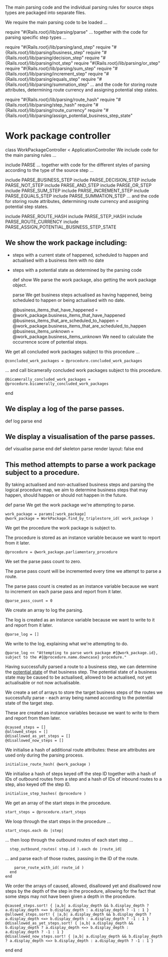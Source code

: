 The main parsing code and the individual parsing rules for source steps types are packaged into separate files.

We require the main parsing code to be loaded ...

require "#{Rails.root}/lib/parsing/parse"
... together with the code for parsing specific step types ...

require "#{Rails.root}/lib/parsing/and_step"
require "#{Rails.root}/lib/parsing/business_step"
require "#{Rails.root}/lib/parsing/decision_step"
require "#{Rails.root}/lib/parsing/not_step"
require "#{Rails.root}/lib/parsing/or_step"
require "#{Rails.root}/lib/parsing/sum_step"
require "#{Rails.root}/lib/parsing/increment_step"
require "#{Rails.root}/lib/parsing/equals_step"
require "#{Rails.root}/lib/parsing/summation_step"
... and the code for storing route attributes, determining route currency and assigning potential step states.

require "#{Rails.root}/lib/parsing/route_hash"
require "#{Rails.root}/lib/parsing/step_hash"
require "#{Rails.root}/lib/parsing/route_currency"
require "#{Rails.root}/lib/parsing/assign_potential_business_step_state"
# Work package controller

class WorkPackageController < ApplicationController
We include code for the main parsing rules ...

  include PARSE
... together with code for the different styles of parsing according to the type of the source step ...

  include PARSE_BUSINESS_STEP
  include PARSE_DECISION_STEP
  include PARSE_NOT_STEP
  include PARSE_AND_STEP
  include PARSE_OR_STEP
  include PARSE_SUM_STEP
  include PARSE_INCREMENT_STEP
  include PARSE_EQUALS_STEP
  include PARSE_SUMMATION_STEP
... and the code for storing route attributes, determining route currency and assigning potential step states.

  include PARSE_ROUTE_HASH
  include PARSE_STEP_HASH
  include PARSE_ROUTE_CURRENCY
  include PARSE_ASSIGN_POTENTIAL_BUSINESS_STEP_STATE
## We show the work package including:

* steps with a current state of happened, scheduled to happen and actualised with a business item with no date

* steps with a potential state as determined by the parsing code

  def show
We parse the work package, also getting the work package object.

    parse
We get business steps actualised as having happened, being scheduled to happen or being actualised with no date.

    @business_items_that_have_happened = @work_package.business_items_that_have_happened
    @business_items_that_are_scheduled_to_happen = @work_package.business_items_that_are_scheduled_to_happen
    @business_items_unknown = @work_package.business_items_unknown
We need to calculate the occurrence score of potential steps.

We get all concluded work packages subject to this procedure ...

    @concluded_work_packages = @procedure.concluded_work_packages
... and call bicamerally concluded work packages subject to this procedure.

    @bicamerally_concluded_work_packages = @procedure.bicamerally_concluded_work_packages
  end
## We display a log of the parse passes.

  def log
    parse
  end
## We display a visualisation of the parse passes.

  def visualise
    parse
  end
  def skeleton
    parse
    render layout: false
  end
## This method attempts to parse a work package subject to a procedure.

By taking actualised and non-actualised business steps and parsing the logical procedure map, we aim to determine business steps that may happen, should happen or should not happen in the future.

  def parse
We get the work package we're attempting to parse.

    work_package = params[:work_package]
    @work_package = WorkPackage.find_by_triplestore_id( work_package )
We get the procedure the work package is subject to.

The procedure is stored as an instance variable because we want to report from it later.

    @procedure = @work_package.parliamentary_procedure
We set the parse pass count to zero.

The parse pass count will be incremented every time we attempt to parse a route.

The parse pass count is created as an instance variable because we want to increment on each parse pass and report from it later.

    @parse_pass_count = 0
We create an array to log the parsing.

The log is created as an instance variable because we want to write to it and report from it later.

    @parse_log = []
We write to the log, explaining what we're attempting to do.

    @parse_log << "Attempting to parse work package #{@work_package.id}, subject to the #{@procedure.name.downcase} procedure."
Having successfully parsed a route to a business step, we can determine the [potential state](https://ukparliament.github.io/ontologies/procedure/maps/meta/design-notes/#potential-states-of-a-business-step) of that business step. The potential state of a business state may be caused to be actualised, allowed to be actualised, not yet actualisable or not now actualisable.

We create a set of arrays to store the target business steps of the routes we successfully parse - each array being named according to the potential state of the target step.

These are created as instance variables because we want to write to them and report from them later.

    @caused_steps = []
    @allowed_steps = []
    @disallowed_as_yet_steps = []
    @disallowed_now_steps = []
We initialise a hash of additional route attributes: these are attributes are used only during the parsing process.

    initialise_route_hash( @work_package )
We initialise a hash of steps keyed off the step ID together with a hash of IDs of outbound routes from a step and a hash of IDs of inbound routes to a step, also keyed off the step ID.

    initialise_step_hashes( @procedure )
We get an array of the start steps in the procedure.

    start_steps = @procedure.start_steps
We loop through the start steps in the procedure ...

    start_steps.each do |step|
... then loop through the outbound routes of each start step ...

      step_outbound_routes( step.id ).each do |route_id|
... and parse each of those routes, passing in the ID of the route.

        parse_route_with_id( route_id )
      end
    end
We order the arrays of caused, allowed, disallowed yet and disallowed now steps by the depth of the step in the procedure, allowing for the fact that some steps may not have been given a depth in the procedure.

    @caused_steps.sort! { |a,b| a.display_depth && b.display_depth ? a.display_depth <=> b.display_depth : a.display_depth ? -1 : 1 }
    @allowed_steps.sort! { |a,b| a.display_depth && b.display_depth ? a.display_depth <=> b.display_depth : a.display_depth ? -1 : 1 }
    @disallowed_as_yet_steps.sort! { |a,b| a.display_depth && b.display_depth ? a.display_depth <=> b.display_depth : a.display_depth ? -1 : 1 }
    @disallowed_now_steps.sort! { |a,b| a.display_depth && b.display_depth ? a.display_depth <=> b.display_depth : a.display_depth ? -1 : 1 }
  end
end